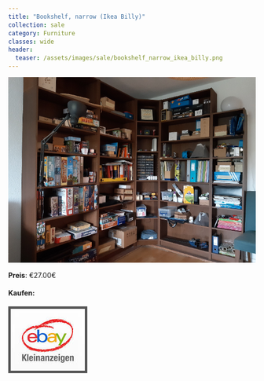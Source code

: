 ```yaml
---
title: "Bookshelf, narrow (Ikea Billy)"
collection: sale
category: Furniture
classes: wide
header: 
  teaser: /assets/images/sale/bookshelf_narrow_ikea_billy.png
---
```




<a href="">
  <img src="/assets/images/sale/bookshelf_narrow_ikea_billy.png" alt="Bookshelf, narrow (Ikea Billy)">
</a>

**Preis**: €27.00€


#### Kaufen:
<a href="">
  <img src="/assets/images/ebay.png" alt="Ebay Kleinanzeigen" style="border: 5px solid #555">
</a>


